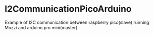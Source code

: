 # I2CommunicationPicoArduino

Example of I2C communication between raspberry pico(slave) running Mozzi and arduino pro mini(master).
